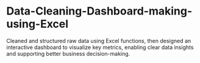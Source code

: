 # Data-Cleaning-Dashboard-making-using-Excel
Cleaned and structured raw data using Excel functions, then designed an interactive dashboard to visualize key metrics, enabling clear data insights and supporting better business decision-making.
